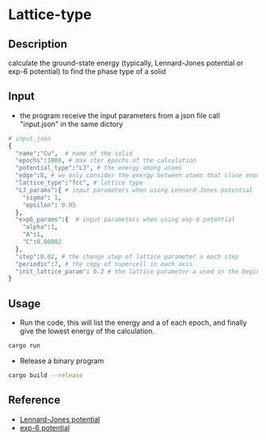 # Lattice-type

## Description
calculate the ground-state energy (typically, Lennard-Jones potential or exp-6 potential) to find the phase type of a solid

## Input
+ the program receive the input parameters from a json file call "input.json" in the same dictory 
```python
# input.json
{
  "name":"Cu",  # name of the solid
  "epochs":1000, # max iter epochs of the calculation
  "potential_type":"LJ", # the energy among atoms
  "edge":8, # we only consider the energy between atoms that close enough (inside the circle which diameter = edge)
  "lattice_type":"fcc", # lattice type 
  "LJ_params":{ # input parameters when using Lennard-Jones potential
    "sigma": 1,
    "epsilon": 0.05
  },
  "exp6_params":{  # input parameters when using exp-6 potential
    "alpha":1,
    "A":1,
    "C":0.00002
  },
  "step":0.02, # the change step of lattice parameter a each step
  "periodic":7, # the copy of supercell in each axis
  "init_lattice_param": 0.2 # the lattice parameter a used in the begining of the calculation
}
```

## Usage
+ Run the code, this will list the energy and a of each epoch, and finally give the lowest energy of the calculation.
```bash
cargo run
```
+ Release a binary program

```bash
cargo build --release
```

## Reference
+ <a href="https://en.wikipedia.org/wiki/Lennard-Jones_potential">Lennard-Jones potential</a>
+ <a href="https://en.wikipedia.org/wiki/Buckingham_potential">exp-6 potential</a>